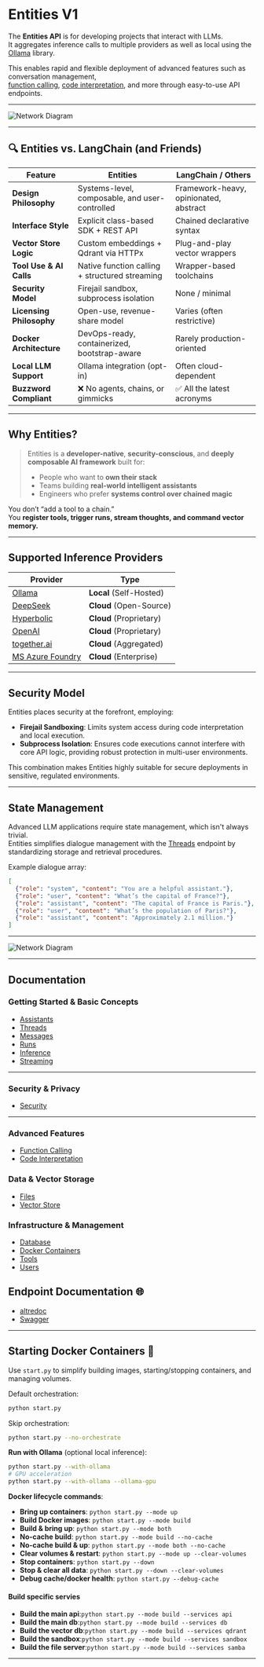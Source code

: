 #  Entities V1

The **Entities API** is for developing projects that interact with LLMs.  
It aggregates inference calls to multiple providers as well as local using the [Ollama](https://github.com/ollama) library.

This enables rapid and flexible deployment of advanced features such as conversation management,  
[function calling](/docs/function_calling.md), [code interpretation](/docs/code_interpretation.md), and more through easy-to-use API endpoints.

---

![Network Diagram](assets/docker_containers.png)



---


## 🔍 Entities vs. LangChain (and Friends)

| Feature                          | **Entities**                                    | LangChain / Others                     |
|----------------------------------|-------------------------------------------------|----------------------------------------|
| **Design Philosophy**            | Systems-level, composable, and user-controlled  | Framework-heavy, opinionated, abstract |
| **Interface Style**              | Explicit class-based SDK + REST API             | Chained declarative syntax             |
| **Vector Store Logic**           | Custom embeddings + Qdrant via HTTPx            | Plug-and-play vector wrappers          |
| **Tool Use & AI Calls**          | Native function calling + structured streaming  | Wrapper-based toolchains               |
| **Security Model**               | Firejail sandbox, subprocess isolation          | None / minimal                         |
| **Licensing Philosophy**         | Open-use, revenue-share model                   | Varies (often restrictive)             |
| **Docker Architecture**          | DevOps-ready, containerized, bootstrap-aware    | Rarely production-oriented             |
| **Local LLM Support**            | Ollama integration (opt-in)                     | Often cloud-dependent                  |
| **Buzzword Compliant**           | ❌ No agents, chains, or gimmicks               | ✅ All the latest acronyms             |

---

##  Why Entities?

> Entities is a **developer-native**, **security-conscious**, and **deeply composable AI framework** built for:
>
> - People who want to **own their stack**
> - Teams building **real-world intelligent assistants**
> - Engineers who prefer **systems control over chained magic**

You don’t “add a tool to a chain.”  
You **register tools, trigger runs, stream thoughts, and command vector memory.**

---

## Supported Inference Providers

| Provider                                        | Type                        |
|-------------------------------------------------|-----------------------------|
| [Ollama](https://github.com/ollama)             | **Local** (Self-Hosted)     |
| [DeepSeek](https://platform.deepseek.com/)      | **Cloud** (Open-Source)     |
| [Hyperbolic](https://hyperbolic.xyz/)           | **Cloud** (Proprietary)     |
| [OpenAI](https://platform.openai.com/)          | **Cloud** (Proprietary)     |
| [together.ai](https://www.together.ai/)         | **Cloud** (Aggregated)      |
| [MS Azure Foundry](https://azure.microsoft.com) | **Cloud** (Enterprise)      |

---

## Security Model 

Entities places security at the forefront, employing:

- **Firejail Sandboxing**: Limits system access during code interpretation and local execution.
- **Subprocess Isolation**: Ensures code executions cannot interfere with core API logic, providing robust protection in multi-user environments.

This combination makes Entities highly suitable for secure deployments in sensitive, regulated environments.

---

## State Management

Advanced LLM applications require state management, which isn't always trivial.  
Entities simplifies dialogue management with the [Threads](/docs/threads.md) endpoint by standardizing storage and retrieval procedures.

Example dialogue array:

```json
[
  {"role": "system", "content": "You are a helpful assistant."},
  {"role": "user", "content": "What’s the capital of France?"},
  {"role": "assistant", "content": "The capital of France is Paris."},
  {"role": "user", "content": "What’s the population of Paris?"},
  {"role": "assistant", "content": "Approximately 2.1 million."}
]
```

---

![Network Diagram](assets/quik_start-work_flow.png)

---

## Documentation

### Getting Started & Basic Concepts

- [Assistants](https://github.com/frankie336/projectdavid/blob/master/docs/assistants.md)  
- [Threads](https://github.com/frankie336/projectdavid/blob/master/docs/threads.md)  
- [Messages](https://github.com/frankie336/projectdavid/blob/master/docs/messages.md)  
- [Runs](https://github.com/frankie336/projectdavid/blob/master/docs/runs.md)  
- [Inference](https://github.com/frankie336/projectdavid/blob/master/docs/inference.md)  
- [Streaming](https://github.com/frankie336/projectdavid/blob/master/docs/streams.md)  


---

### Security & Privacy
- [Security](/docs/security_privacy_section.md.md) 
---

### Advanced Features

- [Function Calling](https://github.com/frankie336/projectdavid/blob/master/docs/function_calling.md)  
- [Code Interpretation](https://github.com/frankie336/projectdavid/blob/master/docs/code_interpretation.md)  

### Data & Vector Storage

- [Files](/docs/files.md)  
- [Vector Store](https://github.com/frankie336/projectdavid/blob/master/docs/vector_store.md)  

### Infrastructure & Management

- [Database](/docs/database.md)  
- [Docker Containers](/docs/docker_containers.md)  
- [Tools](/docs/tools.md)  
- [Users](/docs/users.md)


## Endpoint Documentation 🌐

- [altredoc](http://your-domain/altredoc/)
- [Swagger](http://your-domain/mydocs#/)

---

## Starting Docker Containers 🐳

Use `start.py` to simplify building images, starting/stopping containers, and managing volumes.

Default orchestration:
```bash
python start.py
```

Skip orchestration:
```bash
python start.py --no-orchestrate
```

**Run with Ollama** (optional local inference):

```bash
python start.py --with-ollama
# GPU acceleration
python start.py --with-ollama --ollama-gpu
```

**Docker lifecycle commands**:

- **Bring up containers**: `python start.py --mode up`
- **Build Docker images**: `python start.py --mode build`
- **Build & bring up**: `python start.py --mode both`
- **No-cache build**: `python start.py --mode build --no-cache`
- **No-cache build & up**: `python start.py --mode both --no-cache`
- **Clear volumes & restart**: `python start.py --mode up --clear-volumes`
- **Stop containers**: `python start.py --down`
- **Stop & clear all data**: `python start.py --down --clear-volumes`
- **Debug cache/docker health**: `python start.py --debug-cache`

#### Build specific servies

- **Build the main api**:`python start.py --mode build --services api`
- **Build the main db**:`python start.py --mode build --services db`
- **Build the vector db**:`python start.py --mode build --services qdrant`
- **Build the sandbox**:`python start.py --mode build --services sandbox`
- **Build the file server**:`python start.py --mode build --services samba`
---

